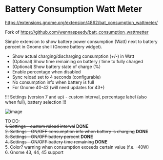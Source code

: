 # Battery Consumption Watt Meter

https://extensions.gnome.org/extension/4862/bat_consumption_wattmeter/

Fork of https://github.com/wennaspeedy/batt_consumption_wattmetter

Simple extension to show battery power consumption (Watt) next to battery percent in Gnome shell (Gnome battery widget).

 - Show actual charging/discharging consumption (+/-) in Watt
 - (Optional) Show time remaining on battery / time to fully charged
 - (Optional) Show battery state of charge (%)
 - Enable percentage when disabled
 - Sync reload set to 4 seconds (configurable)
 - No consumption info when battery is full
 - For Gnome 40-42 (will need updates for 43+)

 !!! Settings (version 7 and up) - custom interval, percentage label (also when full), battery selection !!!


![image](https://user-images.githubusercontent.com/10447994/156018638-967c2b50-7dee-4b62-a56e-271ef7a2b74a.png)


TO DO: <br>
<strike>1. Settings - custom reload interval</strike> **DONE** <br>
<strike>2. Settings - ON/OFF consumption info when battery is charging</strike> **DONE** <br>
<strike>3. Settings - ON/OFF battery percent</strike> **DONE** <br>
<strike>4. Settings - ON/OFF battery time remaining</strike> **DONE** <br>
5. Color? warning when consumption exceeds certain value (f.e. -40W) <br>
6. Gnome 43, 44, 45 support

